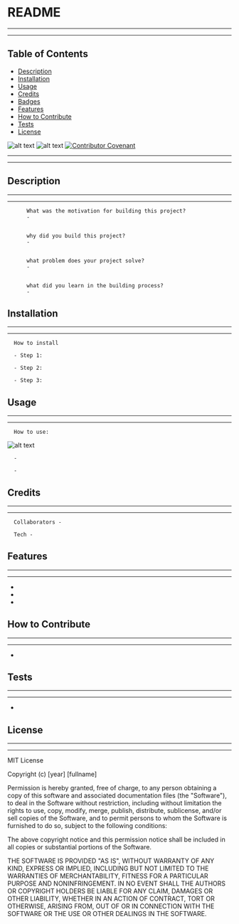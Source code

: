  
  # README
  ---
  ---
  ## Table of Contents 
      
  * [Description](#description)
  * [Installation](#installation)
  * [Usage](#usage)
  * [Credits](#credits)
  * [Badges](#badges)
  * [Features](#features)
  * [How to Contribute](#how-to-contribute)
  * [Tests](#tests)
  * [License](#license)
      
    

  ![alt text](https://img.shields.io/badge/Badge-MIT%20LICENSE-brightgreen)   ![alt text](https://img.shields.io/github/last-commit/evohat3/readme-maker)   [![Contributor Covenant](https://img.shields.io/badge/Contributor%20Covenant-2.1-4baaaa.svg)](code_of_conduct.md)
 


  ---
  ---
  ## Description
  ---
  ---
      
          What was the motivation for building this project?
          - 
      
      
          why did you build this project?
          - 
      
      
          what problem does your project solve?
          - 
      
      
          what did you learn in the building process?
          - 
      

      
  ## Installation
  ---
  ---      
  
      How to install
  
      - Step 1: 
      
      - Step 2: 
      
      - Step 3: 
      
      

  ## Usage
  ---
  ---      
      How to use: 
      
![alt text]() 
      
      
      
      - 
      
      - 
      

  ## Credits
  ---
  ---     
      Collaborators - 
      
      Tech - 

  ## Features
  ---
  ---
 * 
  
 * 
  
 * 

  ## How to Contribute
  ---
  ---     
 *       

  ## Tests
  ---
  ---
* 
   
  ## License 
  ---
  ---    


    
MIT License

Copyright (c) [year] [fullname]

Permission is hereby granted, free of charge, to any person obtaining a copy
of this software and associated documentation files (the "Software"), to deal
in the Software without restriction, including without limitation the rights
to use, copy, modify, merge, publish, distribute, sublicense, and/or sell
copies of the Software, and to permit persons to whom the Software is
furnished to do so, subject to the following conditions:

The above copyright notice and this permission notice shall be included in all
copies or substantial portions of the Software.

THE SOFTWARE IS PROVIDED "AS IS", WITHOUT WARRANTY OF ANY KIND, EXPRESS OR
IMPLIED, INCLUDING BUT NOT LIMITED TO THE WARRANTIES OF MERCHANTABILITY,
FITNESS FOR A PARTICULAR PURPOSE AND NONINFRINGEMENT. IN NO EVENT SHALL THE
AUTHORS OR COPYRIGHT HOLDERS BE LIABLE FOR ANY CLAIM, DAMAGES OR OTHER
LIABILITY, WHETHER IN AN ACTION OF CONTRACT, TORT OR OTHERWISE, ARISING FROM,
OUT OF OR IN CONNECTION WITH THE SOFTWARE OR THE USE OR OTHER DEALINGS IN THE
SOFTWARE.


